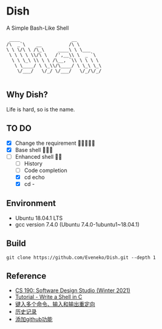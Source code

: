 # Dish

A Simple Bash-Like Shell

```
 ____                   __         
/\  _`\    __          /\ \        
\ \ \/\ \ /\_\     ____\ \ \___    
 \ \ \ \ \\/\ \   /',__\\ \  _ `\  
  \ \ \_\ \\ \ \ /\__, `\\ \ \ \ \ 
   \ \____/ \ \_\\/\____/ \ \_\ \_\
    \/___/   \/_/ \/___/   \/_/\/_/
                                                                                                                
```

## Why Dish?

Life is hard, so is the name.

## TO DO

- [x] Change the requirement 🌟🌟🌟🌟🌟
- [x] Base shell 🌟🌟🌟
- [ ] Enhanced shell 🌟🌟
  - [ ] History
  - [ ] Code completion
  - [x] cd echo
  - [x] cd -

## Environment

- Ubuntu 18.04.1 LTS
- gcc version 7.4.0 (Ubuntu 7.4.0-1ubuntu1~18.04.1)

## Build

```
git clone https://github.com/Eveneko/Dish.git --depth 1
```

## Reference

- [CS 190: Software Design Studio (Winter 2021)](https://web.stanford.edu/~ouster/cgi-bin/cs190-winter21/clash.php)
- [Tutorial - Write a Shell in C](https://brennan.io/2015/01/16/write-a-shell-in-c/)
- [键入多个命令、输入和输出重定向](https://github.com/kyuhas/enhanced-linux-shell)
- [历史记录](https://github.com/curusarn/resh)
- [添加github功能](https://github.com/vergissberlin/bashlight)
